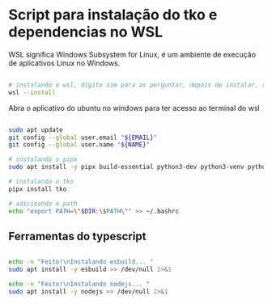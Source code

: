 # Script para instalação do tko e dependencias no WSL

WSL significa Windows Subsystem for Linux, é um ambiente de execução de aplicativos Linux no Windows.

```bash

# instalando o wsl, digite sim para as perguntar, depois de instalar, reinicie a máquina
wsl --install

```

Abra o aplicativo do ubuntu no windows para ter acesso ao terminal do wsl

```bash

sudo apt update
git config --global user.email "${EMAIL}"
git config --global user.name "${NAME}"

# instalando o pipx
sudo apt install -y pipx build-essential python3-dev python3-venv python3-pip

# instalando o tko
pipx install tko

# adicioando o path
echo "export PATH=\"$DIR:\$PATH\"" >> ~/.bashrc

```

## Ferramentas do typescript

```bash

echo -n "Feito!\nInstalando esbuild... "
sudo apt install -y esbuild >> /dev/null 2>&1

echo -n "Feito!\nInstalando nodejs... "
sudo apt install -y nodejs >> /dev/null 2>&1
```
